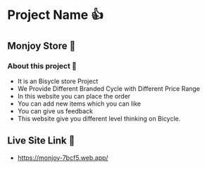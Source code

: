 
# Project Name 👍
## **Monjoy Store** :love_you_gesture:



### About this project :magnet:
- It is an Bisycle store Project
- We Provide Different Branded Cycle with Different Price Range
- In this website you can place the order
- You can add new items which you can like
- You can give us feedback
- This website give you different level thinking on Bicycle.
## Live Site Link :link:

- https://monjoy-7bcf5.web.app/

